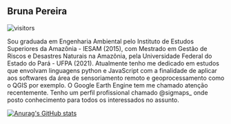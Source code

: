 <h2>Bruna Pereira</h2>

![visitors](https://visitor-badge.laobi.icu/badge?page_id=Brularissap.earthengine-js)
 
Sou graduada em Engenharia Ambiental pelo Instituto de Estudos Superiores da Amazônia - IESAM (2015), com Mestrado em Gestão de Riscos e Desastres Naturais na Amazônia, pela Universidade Federal do Estado do Pará - UFPA (2021). Atualmente tenho me dedicado em estudos que envolvam linguagens python e JavaScript com a finalidade de aplicar aos softwares da área de sensoriamento remoto e geoprocessamento como o QGIS por exemplo. O Google Earth Engine tem me chamado atenção recentemente. Tenho um perfil profissional chamado @sigmaps_ onde posto conhecimento para todos os interessados no assunto.

[![Anurag's GitHub stats](https://github-readme-stats.vercel.app/api?username=Brularissap)](https://github.com/Brularissap/earthengine-js)



